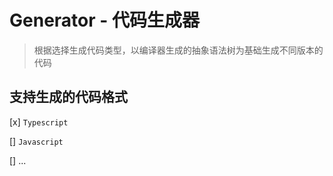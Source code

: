 # Generator - 代码生成器

> 根据选择生成代码类型，以编译器生成的抽象语法树为基础生成不同版本的代码

## 支持生成的代码格式

[x] `Typescript`

[] `Javascript`

[] ...